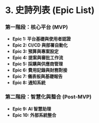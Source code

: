 # 3. 史詩列表 (Epic List)

### 第一階段：核心平台 (MVP)
*   **Epic 1: 平台基礎與使用者認證**
*   **Epic 2: CI/CD 與部署自動化**
*   **Epic 3: 預算與專案設定**
*   **Epic 4: 提案與審批工作流**
*   **Epic 5: 採購與供應商管理**
*   **Epic 6: 費用記錄與財務對接**
*   **Epic 7: 儀表板與基礎報告**
*   **Epic 8: 通知系統**

### 第二階段：智慧化與整合 (Post-MVP)
*   **Epic 9: AI 智慧助理**
*   **Epic 10: 外部系統整合**
